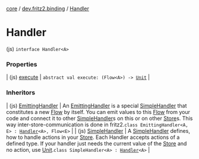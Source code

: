 [core](../../index.md) / [dev.fritz2.binding](../index.md) / [Handler](./index.md)

# Handler

(js) `interface Handler<A>`

### Properties

| (js) [execute](execute.md) | `abstract val execute: (Flow<A>) -> `[`Unit`](https://kotlinlang.org/api/latest/jvm/stdlib/kotlin/-unit/index.html) |

### Inheritors

| (js) [EmittingHandler](../-emitting-handler/index.md) | An [EmittingHandler](../-emitting-handler/index.md) is a special [SimpleHandler](../-simple-handler/index.md) that constitutes a new [Flow](#) by itself. You can emit values to this [Flow](#) from your code and connect it to other [SimpleHandler](../-simple-handler/index.md)s on this or on other [Store](../-store/index.md)s. This way inter-store-communication is done in fritz2.`class EmittingHandler<A, E> : `[`Handler`](./index.md)`<A>, Flow<E>` |
| (js) [SimpleHandler](../-simple-handler/index.md) | A [SimpleHandler](../-simple-handler/index.md) defines, how to handle actions in your [Store](../-store/index.md). Each Handler accepts actions of a defined type. If your handler just needs the current value of the [Store](../-store/index.md) and no action, use [Unit](https://kotlinlang.org/api/latest/jvm/stdlib/kotlin/-unit/index.html).`class SimpleHandler<A> : `[`Handler`](./index.md)`<A>` |

